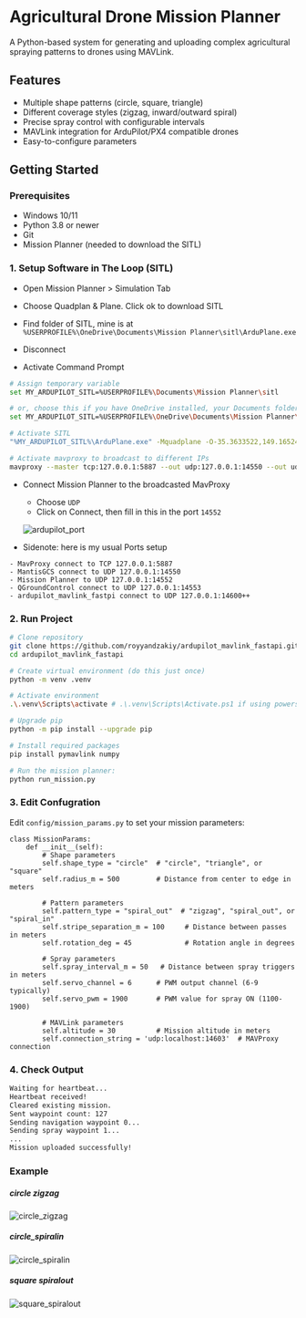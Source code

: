 # Agricultural Drone Mission Planner

A Python-based system for generating and uploading complex agricultural spraying patterns to drones using MAVLink.

## Features

- Multiple shape patterns (circle, square, triangle)
- Different coverage styles (zigzag, inward/outward spiral)
- Precise spray control with configurable intervals
- MAVLink integration for ArduPilot/PX4 compatible drones
- Easy-to-configure parameters

## Getting Started

### Prerequisites

- Windows 10/11
- Python 3.8 or newer
- Git
- Mission Planner (needed to download the SITL)

### 1. Setup Software in The Loop (SITL)
- Open Mission Planner > Simulation Tab
- Choose Quadplan & Plane. Click ok to download SITL
- Find folder of SITL, mine is at `%USERPROFILE%\OneDrive\Documents\Mission Planner\sitl\ArduPlane.exe`
- Disconnect

- Activate Command Prompt
```bash
# Assign temporary variable
set MY_ARDUPILOT_SITL=%USERPROFILE%\Documents\Mission Planner\sitl

# or, choose this if you have OneDrive installed, your Documents folder probably have moved here
set MY_ARDUPILOT_SITL=%USERPROFILE%\OneDrive\Documents\Mission Planner\sitl

# Activate SITL
"%MY_ARDUPILOT_SITL%\ArduPlane.exe" -Mquadplane -O-35.3633522,149.1652409,587.067920000005,0 -s1 --serial0 tcp:127.0.0.1 --defaults "%MY_ARDUPILOT_SITL%\default_params\quadplane.parm"

# Activate mavproxy to broadcast to different IPs
mavproxy --master tcp:127.0.0.1:5887 --out udp:127.0.0.1:14550 --out udp:127.0.0.1:14552 --out udp:localhost:14601 --out udpin:localhost:14602 --out udpout:localhost:14603 --out udpbcast:192.168.2.255:14700
```

- Connect Mission Planner to the broadcasted MavProxy
    - Choose `UDP`
    - Click on Connect, then fill in this in the port `14552`
    
    ![ardupilot_port](docs/ardupilot_port.png)

- Sidenote: here is my usual Ports setup

```
- MavProxy connect to TCP 127.0.0.1:5887
- MantisGCS connect to UDP 127.0.0.1:14550
- Mission Planner to UDP 127.0.0.1:14552
- QGroundControl connect to UDP 127.0.0.1:14553
- ardupilot_mavlink_fastpi connect to UDP 127.0.0.1:14600++
```

### 2. Run Project

```bash
# Clone repository
git clone https://github.com/royyandzakiy/ardupilot_mavlink_fastapi.git
cd ardupilot_mavlink_fastapi

# Create virtual environment (do this just once)
python -m venv .venv

# Activate environment
.\.venv\Scripts\activate # .\.venv\Scripts\Activate.ps1 if using powershell

# Upgrade pip
python -m pip install --upgrade pip

# Install required packages
pip install pymavlink numpy

# Run the mission planner:
python run_mission.py
```

### 3. Edit Confugration
Edit `config/mission_params.py` to set your mission parameters:
```
class MissionParams:
    def __init__(self):
        # Shape parameters
        self.shape_type = "circle"  # "circle", "triangle", or "square"
        self.radius_m = 500         # Distance from center to edge in meters
        
        # Pattern parameters
        self.pattern_type = "spiral_out"  # "zigzag", "spiral_out", or "spiral_in"
        self.stripe_separation_m = 100     # Distance between passes in meters
        self.rotation_deg = 45             # Rotation angle in degrees
        
        # Spray parameters
        self.spray_interval_m = 50   # Distance between spray triggers in meters
        self.servo_channel = 6      # PWM output channel (6-9 typically)
        self.servo_pwm = 1900       # PWM value for spray ON (1100-1900)
        
        # MAVLink parameters
        self.altitude = 30          # Mission altitude in meters
        self.connection_string = 'udp:localhost:14603'  # MAVProxy connection
```

### 4. Check Output
```bash
Waiting for heartbeat...
Heartbeat received!
Cleared existing mission.
Sent waypoint count: 127
Sending navigation waypoint 0...
Sending spray waypoint 1...
...
Mission uploaded successfully!
```

### Example
##### circle zigzag
![circle_zigzag](docs/circle_zigzag.png)

##### circle_spiralin
![circle_spiralin](docs/circle_spiralin.png)

##### square spiralout
![square_spiralout](docs/square_spiralout.png)